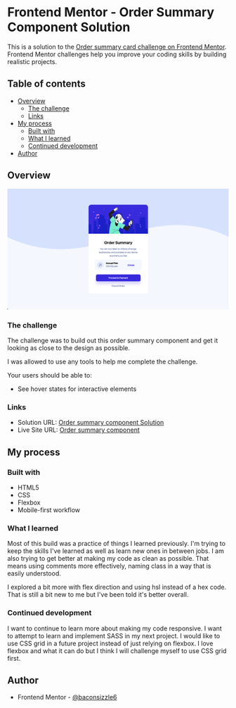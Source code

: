 # Frontend Mentor - Order Summary Component Solution

This is a solution to the [Order summary card challenge on Frontend Mentor](https://www.frontendmentor.io/challenges/order-summary-component-QlPmajDUj). Frontend Mentor challenges help you improve your coding skills by building realistic projects.

## Table of contents

- [Overview](#overview)
  - [The challenge](#the-challenge)
  - [Links](#links)
- [My process](#my-process)
  - [Built with](#built-with)
  - [What I learned](#what-i-learned)
  - [Continued development](#continued-development)
- [Author](#author)

## Overview

![](./screenshots/desktop-screenshot.png)

### The challenge

The challenge was to build out this order summary component and get it looking as close to the design as possible.

I was allowed to use any tools to help me complete the challenge.

Your users should be able to:

- See hover states for interactive elements

### Links

- Solution URL: [Order summary component Solution](https://www.frontendmentor.io/solutions/order-summary-component-solution-TndL3EZk6)
- Live Site URL: [Order summary component](https://fervent-hodgkin-04fc1b.netlify.app/)

## My process

### Built with

- HTML5
- CSS
- Flexbox
- Mobile-first workflow

### What I learned

Most of this build was a practice of things I learned previously. I'm trying to keep the skills I've learned as well as learn new ones in between jobs. I am also trying to get better at making my code as clean as possible. That means using comments more effectively, naming class in a way that is easily understood.

I explored a bit more with flex direction and using hsl instead of a hex code. That is still a bit new to me but I've been told it's better overall.

### Continued development

I want to continue to learn more about making my code responsive. I want to attempt to learn and implement SASS in my next project. I would like to use CSS grid in a future project instead of just relying on flexbox. I love flexbox and what it can do but I think I will challenge myself to use CSS grid first.

## Author

- Frontend Mentor - [@baconsizzle6](https://www.frontendmentor.io/profile/baconsizzle6)
